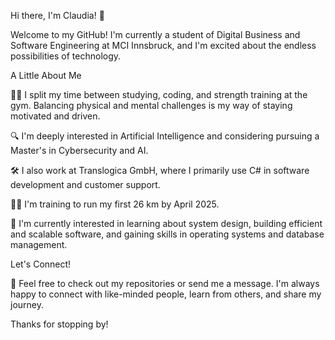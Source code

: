 Hi there, I'm Claudia! 👋

Welcome to my GitHub! I'm currently a student of Digital Business and Software Engineering at MCI Innsbruck, and I'm excited about the endless possibilities of technology.

A Little About Me

🤹‍♀️ I split my time between studying, coding, and strength training at the gym. Balancing physical and mental challenges is my way of staying motivated and driven.

🔍 I'm deeply interested in Artificial Intelligence and considering pursuing a Master's in Cybersecurity and AI.

🛠️ I also work at Translogica GmbH, where I primarily use C# in software development and customer support.

🏃‍♀️ I'm training to run my first 26 km by April 2025.

🔧 I'm currently interested in learning about system design, building efficient and scalable software, and gaining skills in operating systems and database management.

Let's Connect!

💌 Feel free to check out my repositories or send me a message. I'm always happy to connect with like-minded people, learn from others, and share my journey.

Thanks for stopping by! 
